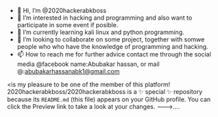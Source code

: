 - 👋 Hi, I’m @2020hackerabkboss
- 👀 I’m interested in hacking and programming and also want to participate in some event if posible.
- 🌱 I’m currently learning kali linux and python programming.
- 💞️ I’m looking to collaborate on some project, together with somwe people who who have the knowledge of programming and hacking.
- 📫 How to reach me for further advice contact me through the social media @facebook name:Abubakar hassan, or mail @:abubakarhassanabk1@gmail.com

<is my pleasure to be one of the member of this platform!
2020hackerabkboss/2020hackerabkboss is a ✨ special ✨ repository because its `README.md` (this file) appears on your GitHub profile.
You can click the Preview link to take a look at your changes.
--->....
